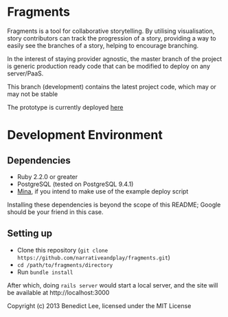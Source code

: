 Fragments
=========

Fragments is a tool for collaborative storytelling. By utilising visualisation, story contributors can track the
progression of a story, providing a way to easily see the branches of a story, helping to encourage branching.

In the interest of staying provider agnostic, the master branch of the project is generic production ready code 
that can be modified to deploy on any server/PaaS.

This branch (development) contains the latest project code, which may or may not be stable

The prototype is currently deployed [here](http://fragments-beta.herokuapp.com/)

# Development Environment

## Dependencies

- Ruby 2.2.0 or greater
- PostgreSQL (tested on PostgreSQL 9.4.1)
- [Mina](http://nadarei.co/mina/), if you intend to make use of the example deploy script

Installing these dependencies is beyond the scope of this README; Google should be your friend in this case.

## Setting up

- Clone this repository (`git clone https://github.com/narrativeandplay/fragments.git`)
- `cd /path/to/fragments/directory`
- Run `bundle install`

After which, doing `rails server` would start a local server, and the site will be available at http://localhost:3000

Copyright (c) 2013 Benedict Lee, licensed under the MIT License